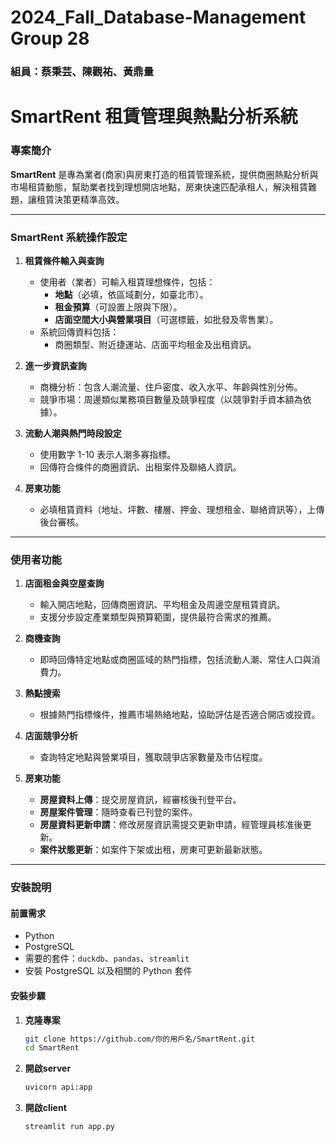 # 2024_Fall_Database-Management Group 28
### 組員：蔡秉芸、陳觀祐、黃鼎量
# **SmartRent 租賃管理與熱點分析系統**

### **專案簡介**  
**SmartRent** 是專為業者(商家)與房東打造的租賃管理系統，提供商圈熱點分析與市場租賃動態，幫助業者找到理想開店地點，房東快速匹配承租人，解決租賃難題，讓租賃決策更精準高效。

---

### **SmartRent 系統操作設定**
1. **租賃條件輸入與查詢**
   - 使用者（業者）可輸入租賃理想條件，包括：
     - **地點**（必填，依區域劃分，如臺北市）。
     - **租金預算**（可設置上限與下限）。
     - **店面空間大小與營業項目**（可選標籤，如批發及零售業）。
   - 系統回傳資料包括：
     - 商圈類型、附近捷運站、店面平均租金及出租資訊。

2. **進一步資訊查詢**
   - 商機分析：包含人潮流量、住戶密度、收入水平、年齡與性別分佈。
   - 競爭市場：周邊類似業務項目數量及競爭程度（以競爭對手資本額為依據）。

3. **流動人潮與熱門時段設定**
   - 使用數字 1-10 表示人潮多寡指標。
   - 回傳符合條件的商圈資訊、出租案件及聯絡人資訊。

4. **房東功能**
   - 必填租賃資料（地址、坪數、樓層、押金、理想租金、聯絡資訊等），上傳後台審核。

---

### 使用者功能
1. **店面租金與空屋查詢**
   - 輸入開店地點，回傳商圈資訊、平均租金及周邊空屋租賃資訊。
   - 支援分步設定產業類型與預算範圍，提供最符合需求的推薦。

2. **商機查詢**
   - 即時回傳特定地點或商圈區域的熱門指標，包括流動人潮、常住人口與消費力。

3. **熱點搜索**
   - 根據熱門指標條件，推薦市場熱絡地點，協助評估是否適合開店或投資。

4. **店面競爭分析**
   - 查詢特定地點與營業項目，獲取競爭店家數量及市佔程度。

5. **房東功能**
   - **房屋資料上傳**：提交房屋資訊，經審核後刊登平台。
   - **房屋案件管理**：隨時查看已刊登的案件。
   - **房屋資料更新申請**：修改房屋資訊需提交更新申請，經管理員核准後更新。
   - **案件狀態更新**：如案件下架或出租，房東可更新最新狀態。

---

### **安裝說明**

#### **前置需求**
- Python
- PostgreSQL
- 需要的套件：`duckdb`、`pandas`、`streamlit`
- 安裝 PostgreSQL 以及相關的 Python 套件

#### **安裝步驟**

1. **克隆專案**
   ```bash
   git clone https://github.com/你的用戶名/SmartRent.git
   cd SmartRent
2. **開啟server**
   ```bash
   uvicorn api:app 
3. **開啟client**
   ```bash
   streamlit run app.py
